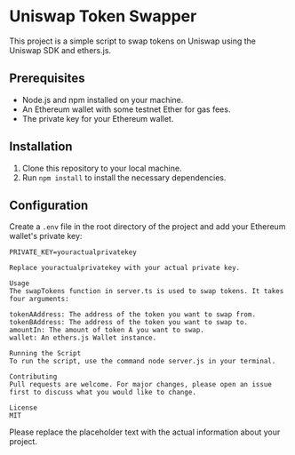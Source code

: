 # Uniswap Token Swapper

This project is a simple script to swap tokens on Uniswap using the Uniswap SDK and ethers.js.

## Prerequisites

- Node.js and npm installed on your machine.
- An Ethereum wallet with some testnet Ether for gas fees.
- The private key for your Ethereum wallet.

## Installation

1. Clone this repository to your local machine.
2. Run `npm install` to install the necessary dependencies.

## Configuration

Create a `.env` file in the root directory of the project and add your Ethereum wallet's private key:

```env
PRIVATE_KEY=youractualprivatekey

Replace youractualprivatekey with your actual private key.

Usage
The swapTokens function in server.ts is used to swap tokens. It takes four arguments:

tokenAAddress: The address of the token you want to swap from.
tokenBAddress: The address of the token you want to swap to.
amountIn: The amount of token A you want to swap.
wallet: An ethers.js Wallet instance.

Running the Script
To run the script, use the command node server.js in your terminal.

Contributing
Pull requests are welcome. For major changes, please open an issue first to discuss what you would like to change.

License
MIT

```

Please replace the placeholder text with the actual information about your project.